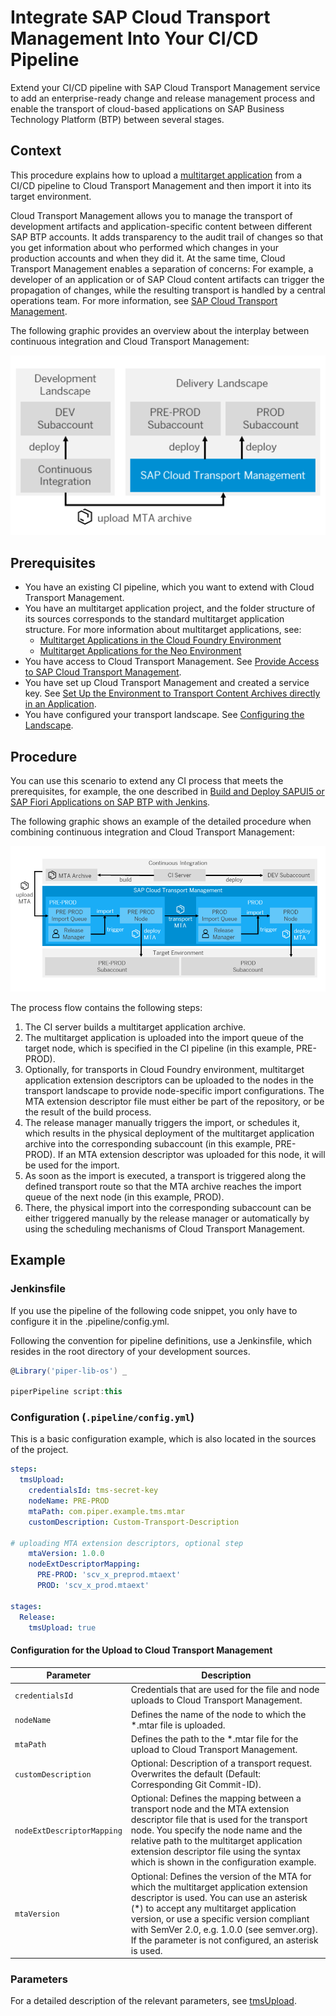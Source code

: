 # Integrate SAP Cloud Transport Management Into Your CI/CD Pipeline

Extend your CI/CD pipeline with SAP Cloud Transport Management service to add an enterprise-ready change and release management process and enable the transport of cloud-based applications on SAP Business Technology Platform (BTP) between several stages.

## Context

This procedure explains how to upload a [multitarget application](https://www.sap.com/documents/2016/06/e2f618e4-757c-0010-82c7-eda71af511fa.html) from a CI/CD pipeline to Cloud Transport Management and then import it into its target environment.

Cloud Transport Management allows you to manage the transport of development artifacts and application-specific content between different SAP BTP accounts. It adds transparency to the audit trail of changes so that you get information about who performed which changes in your production accounts and when they did it. At the same time, Cloud Transport Management enables a separation of concerns: For example, a developer of an application or of SAP Cloud content artifacts can trigger the propagation of changes, while the resulting transport is handled by a central operations team. For more information, see [SAP Cloud Transport Management](https://help.sap.com/viewer/product/TRANSPORT_MANAGEMENT_SERVICE/Cloud/en-US).

The following graphic provides an overview about the interplay between continuous integration and Cloud Transport Management:

![Interplay of CI and Cloud Transport Management](../images/Interplay_TMS.png "Interplay of CI and Transport Management")

## Prerequisites

* You have an existing CI pipeline, which you want to extend with Cloud Transport Management.
* You have an multitarget application project, and the folder structure of its sources corresponds to the standard multitarget application structure. For more information about multitarget applications, see:
  * [Multitarget Applications in the Cloud Foundry Environment](https://help.sap.com/viewer/65de2977205c403bbc107264b8eccf4b/Cloud/en-US/d04fc0e2ad894545aebfd7126384307c.html)
  * [Multitarget Applications for the Neo Environment](https://help.sap.com/viewer/ea72206b834e4ace9cd834feed6c0e09/Cloud/en-US/e1bb7eb746d34237b8b47035adff5022.html)
* You have access to Cloud Transport Management. See [Provide Access to SAP Cloud Transport Management](https://help.sap.com/viewer/7f7160ec0d8546c6b3eab72fb5ad6fd8/Cloud/en-US/13894bed9e2d4b25aa34d03d002707f9.html).
* You have set up Cloud Transport Management and created a service key. See [Set Up the Environment to Transport Content Archives directly in an Application](https://help.sap.com/viewer/7f7160ec0d8546c6b3eab72fb5ad6fd8/Cloud/en-US/8d9490792ed14f1bbf8a6ac08a6bca64.html).
* You have configured your transport landscape. See [Configuring the Landscape](https://help.sap.com/viewer/7f7160ec0d8546c6b3eab72fb5ad6fd8/Cloud/en-US/3e7b04236d804a4eb80e42c6360209f1.html).

## Procedure

You can use this scenario to extend any CI process that meets the prerequisites, for example, the one described in [Build and Deploy SAPUI5 or SAP Fiori Applications on SAP BTP with Jenkins](https://sap.github.io/jenkins-library/scenarios/ui5-sap-cp/Readme/).

The following graphic shows an example of the detailed procedure when combining continuous integration and Cloud Transport Management:

![Detailed Procedure When Combining CI and Cloud Transport Management](../images/Detailed_Process_TMS.png "Detailed Procedure When Combining CI and SAP Cloud Transport Management")

The process flow contains the following steps:

1. The CI server builds a multitarget application archive.
1. The multitarget application is uploaded into the import queue of the target node, which is specified in the CI pipeline (in this example, PRE-PROD).
1. Optionally, for transports in Cloud Foundry environment, multitarget application extension descriptors can be uploaded to the nodes in the transport landscape to provide node-specific import configurations. The MTA extension descriptor file must either be part of the repository, or be the result of the build process.
1. The release manager manually triggers the import, or schedules it, which results in the physical deployment of the multitarget application archive into the corresponding subaccount (in this example, PRE-PROD). If an MTA extension descriptor was uploaded for this node, it will be used for the import.
1. As soon as the import is executed, a transport is triggered along the defined transport route so that the MTA archive reaches the import queue of the next node (in this example, PROD).
1. There, the physical import into the corresponding subaccount can be either triggered manually by the release manager or automatically by using the scheduling mechanisms of Cloud Transport Management.

## Example

### Jenkinsfile

If you use the pipeline of the following code snippet, you only have to configure it in the .pipeline/config.yml.

Following the convention for pipeline definitions, use a Jenkinsfile, which resides in the root directory of your development sources.

```groovy
@Library('piper-lib-os') _

piperPipeline script:this
```

### Configuration (`.pipeline/config.yml`)

This is a basic configuration example, which is also located in the sources of the project.

```yaml
steps:
  tmsUpload:
    credentialsId: tms-secret-key
    nodeName: PRE-PROD
    mtaPath: com.piper.example.tms.mtar
    customDescription: Custom-Transport-Description

# uploading MTA extension descriptors, optional step
    mtaVersion: 1.0.0
    nodeExtDescriptorMapping:
      PRE-PROD: 'scv_x_preprod.mtaext'
      PROD: 'scv_x_prod.mtaext'

stages:
  Release:
    tmsUpload: true

```

#### Configuration for the Upload to Cloud Transport Management

| Parameter          | Description |
| -------------------|-------------|
| `credentialsId` |Credentials that are used for the file and node uploads to Cloud Transport Management.|
| `nodeName`|Defines the name of the node to which the *.mtar file is uploaded.|
| `mtaPath`|Defines the path to the *.mtar file for the upload to Cloud Transport Management.|
| `customDescription`|Optional: Description of a transport request. Overwrites the default (Default: Corresponding Git Commit-ID).|
|`nodeExtDescriptorMapping`|Optional: Defines the mapping between a transport node and the MTA extension descriptor file that is used for the transport node. You specify the node name and the relative path to the multitarget application extension descriptor file using the syntax which is shown in the configuration example.|
|`mtaVersion`|Optional: Defines the version of the MTA for which the multitarget application extension descriptor is used. You can use an asterisk (*) to accept any multitarget application version, or use a specific version compliant with SemVer 2.0, e.g. 1.0.0 (see semver.org). If the parameter is not configured, an asterisk is used.|

### Parameters

For a detailed description of the relevant parameters, see [tmsUpload](../../steps/tmsUpload/).
